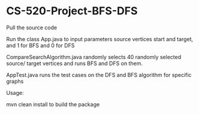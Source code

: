 # CS-520-Project-BFS-DFS


Pull the source code

Run the class App.java to input parameters source vertices start and target, and 1 for BFS and 0 for DFS

CompareSearchAlgorithm.java randomly selects 40 randomly selected source/ target vertices and runs BFS and DFS on them.

AppTest.java runs the test cases on the DFS and BFS algorithm for specific graphs

Usage:

mvn clean install to build the package

 
